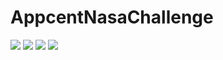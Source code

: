 # AppcentNasaChallenge


![](https://media.giphy.com/media/98ZNalKrUbPwc7FP5L/giphy.gif)
![](https://media.giphy.com/media/xwh8xMaYtzdi647Kgw/giphy.gif)
![](https://media.giphy.com/media/sZqldX9mTPzP8APd2x/giphy.gif)
![](https://media.giphy.com/media/L2kQ2PI3423op9u7OB/giphy.gif)

<img src="https://media.giphy.com/media/98ZNalKrUbPwc7FP5L/giphy.gif" width="15" height="15"/>
